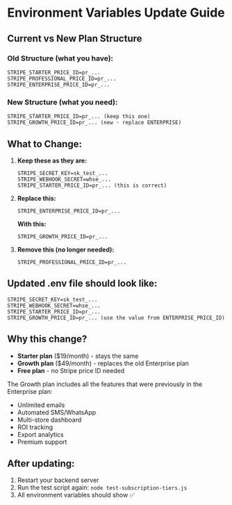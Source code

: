 # Environment Variables Update Guide

## Current vs New Plan Structure

### Old Structure (what you have):
```
STRIPE_STARTER_PRICE_ID=pr_...
STRIPE_PROFESSIONAL_PRICE_ID=pr_...
STRIPE_ENTERPRISE_PRICE_ID=pr_...
```

### New Structure (what you need):
```
STRIPE_STARTER_PRICE_ID=pr_... (keep this one)
STRIPE_GROWTH_PRICE_ID=pr_... (new - replace ENTERPRISE)
```

## What to Change:

1. **Keep these as they are:**
   ```
   STRIPE_SECRET_KEY=sk_test_...
   STRIPE_WEBHOOK_SECRET=whse_...
   STRIPE_STARTER_PRICE_ID=pr_... (this is correct)
   ```

2. **Replace this:**
   ```
   STRIPE_ENTERPRISE_PRICE_ID=pr_...
   ```
   
   **With this:**
   ```
   STRIPE_GROWTH_PRICE_ID=pr_...
   ```

3. **Remove this (no longer needed):**
   ```
   STRIPE_PROFESSIONAL_PRICE_ID=pr_...
   ```

## Updated .env file should look like:

```env
STRIPE_SECRET_KEY=sk_test_...
STRIPE_WEBHOOK_SECRET=whse_...
STRIPE_STARTER_PRICE_ID=pr_...
STRIPE_GROWTH_PRICE_ID=pr_... (use the value from ENTERPRISE_PRICE_ID)
```

## Why this change?

- **Starter plan** ($19/month) - stays the same
- **Growth plan** ($49/month) - replaces the old Enterprise plan
- **Free plan** - no Stripe price ID needed

The Growth plan includes all the features that were previously in the Enterprise plan:
- Unlimited emails
- Automated SMS/WhatsApp
- Multi-store dashboard
- ROI tracking
- Export analytics
- Premium support

## After updating:

1. Restart your backend server
2. Run the test script again: `node test-subscription-tiers.js`
3. All environment variables should show ✅ 